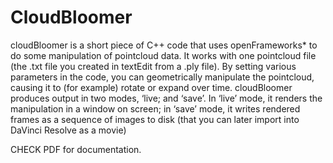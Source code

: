 # CloudBloomer
cloudBloomer is a short piece of C++ code that uses openFrameworks* to do some manipulation of pointcloud data. 
 It works with one pointcloud file (the .txt file you created in textEdit from a .ply file). By setting
various parameters in the code, you can geometrically manipulate the pointcloud, causing it to (for example)
rotate or expand over time.
cloudBloomer produces output in two modes, ‘live; and ‘save’. In ‘live’ mode, it renders the manipulation in a
window on screen; in ‘save’ mode, it writes rendered frames as a sequence of images to disk (that you can
later import into DaVinci Resolve as a movie)

CHECK PDF for documentation.
